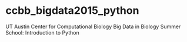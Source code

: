 # ccbb_bigdata2015_python
UT Austin Center for Computational Biology Big Data in Biology Summer School: Introduction to Python

